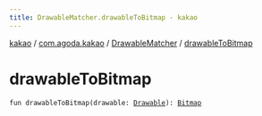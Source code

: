 ```yaml
---
title: DrawableMatcher.drawableToBitmap - kakao
---
```


[kakao](../../index.html) / [com.agoda.kakao](../index.html) / [DrawableMatcher](index.html) / [drawableToBitmap](.)

# drawableToBitmap

`fun drawableToBitmap(drawable: `[`Drawable`](https://developer.android.com/reference/android/graphics/drawable/Drawable.html)`): `[`Bitmap`](https://developer.android.com/reference/android/graphics/Bitmap.html)